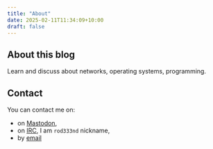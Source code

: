 ```yaml
---
title: "About"
date: 2025-02-11T11:34:09+10:00
draft: false
---
```


## About this blog
Learn and discuss about networks, operating systems, programming. 

## Contact
You can contact me on:
* on [Mastodon](https://hachyderm.io/@rodeeend),
* on [IRC](https://web.libera.chat/), I am `rod333nd` nickname,
* by [email](i9ijfmq6k@mozmail.com)
